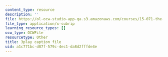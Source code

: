 ```yaml
---
content_type: resource
description: ''
file: https://ol-ocw-studio-app-qa.s3.amazonaws.com/courses/15-071-the-analytics-edge-spring-2017/a1c771bcd87f579c4ec1da8d2fffde4e_Goi9xfybb80.srt
file_type: application/x-subrip
learning_resource_types: []
ocw_type: OCWFile
resourcetype: Other
title: 3play caption file
uid: a1c771bc-d87f-579c-4ec1-da8d2fffde4e
---
```


